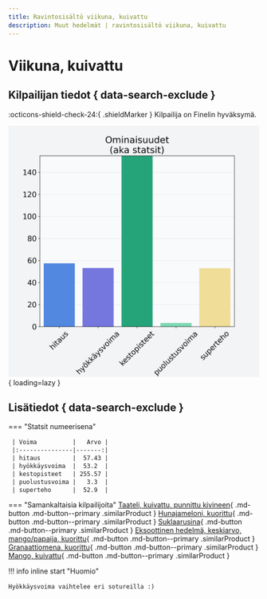 ```yaml
---
title: Ravintosisältö viikuna, kuivattu
description: Muut hedelmät | ravintosisältö viikuna, kuivattu
---
```


# Viikuna, kuivattu


## Kilpailijan tiedot { data-search-exclude }

:octicons-shield-check-24:{ .shieldMarker } Kilpailija on Finelin hyväksymä.

![Viikuna, kuivattu](./images/viikuna-kuivattu.png){ loading=lazy }

## Lisätiedot { data-search-exclude }
=== "Statsit numeerisena"

     | Voima          |   Arvo |
     |:---------------|-------:|
     | hitaus         |  57.43 |
     | hyökkäysvoima  |  53.2  |
     | kestopisteet   | 255.57 |
     | puolustusvoima |   3.3  |
     | superteho      |  52.9  |

=== "Samankaltaisia kilpailijoita"
    [Taateli, kuivattu, punnittu kivineen](/taateli-kuivattu-punnittu-kivineen){ .md-button .md-button--primary .similarProduct }
    [Hunajameloni, kuorittu](/hunajameloni-kuorittu){ .md-button .md-button--primary .similarProduct }
    [Suklaarusina](/suklaarusina){ .md-button .md-button--primary .similarProduct }
    [Eksoottinen hedelmä, keskiarvo, mango/papaija, kuorittu](/eksoottinen-hedelma-keskiarvo-mango-papaija-kuorittu){ .md-button .md-button--primary .similarProduct }
    [Granaattiomena, kuorittu](/granaattiomena-kuorittu){ .md-button .md-button--primary .similarProduct }
    [Mango, kuivattu](/mango-kuivattu){ .md-button .md-button--primary .similarProduct }

!!! info inline start "Huomio"

    Hyökkäysvoima vaihtelee eri sotureilla :)
